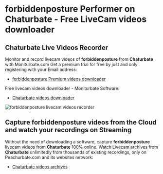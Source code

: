 # forbiddenposture Performer on Chaturbate - Free LiveCam videos downloader

## Chaturbate Live Videos Recorder

Monitor and record livecam videos of **forbiddenposture** from **Chaturbate** with Moniturbate.com
Get a premium trial for free by just and only registering with your Email address:
* [forbiddenposture Premium videos downloader](https://moniturbate.com/request-demo-licence-key.html)

Free livecam videos downloader - Moniturbate Software:
* [Chaturbate videos downloader](https://moniturbate.com/moniturbate-download-software.html)

![forbiddenposture livecam videos recorder](https://peachurnet.com/templates/moniturbate-software.png)


## Capture forbiddenposture videos from the Cloud and watch your recordings on Streaming

Without the need of downloading a software, capture **forbiddenposture** livecam videos from **Chaturbate** 100% online.
Watch Livecam archives from **Chaturbate** unlimitedly from thousands of existing recordings, only on Peachurbate.com and its websites network:
* [Chaturbate videos archives](https://peachurnet.com/)